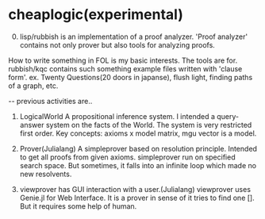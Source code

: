 # cheaplogic(experimental)

0. lisp/rubbish is an implementation of a proof analyzer.
  'Proof analyzer' contains not only prover but also tools for analyzing proofs. 

  How to write something in FOL is my basic interests. The tools are for.
  rubbish/kqc contains such something example files written with 'clause form'.
   ex. Twenty Questions(20 doors in japanse), flush light, finding paths of a graph, etc.

-- previous activities are..
1. LogicalWorld
 A propositional inference system. 
 I intended a query-answer system on the facts of the World.
 The system is very restricted first order.
 Key concepts: axioms x model matrix, mgu vector is a model.
 
2. Prover(Julialang)
 A simpleprover based on resolution principle. 
 Intended to get all proofs from given axioms.
 simpleprover run on specified search space.
 But sometimes, it falls into an infinite loop which made no new resolvents.

3. viewprover has GUI interaction with a user.(Julialang)
 viewprover uses Genie.jl for Web Interface.
 It is a prover in sense of it tries to find one []. But it requires some help of human.
 


